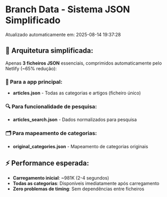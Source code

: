 # Branch Data - Sistema JSON Simplificado
Atualizado automaticamente em: 2025-08-14 19:37:28

## 🎯 Arquitetura simplificada:
Apenas **3 ficheiros JSON** essenciais, comprimidos automaticamente pelo Netlify (~65% redução):

### 📱 Para a app principal:
- **articles.json** - Todas as categorias e artigos (ficheiro único)

### 🔍 Para funcionalidade de pesquisa:
- **articles_search.json** - Dados normalizados para pesquisa

### 🗂️ Para mapeamento de categorias:
- **original_categories.json** - Mapeamento de categorias originais

## ⚡ Performance esperada:
- **Carregamento inicial**: ~981K (2-4 segundos)
- **Todas as categorias**: Disponíveis imediatamente após carregamento
- **Zero problemas de timing**: Sem dependências entre ficheiros
